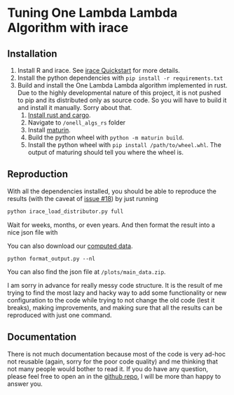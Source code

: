 # Tuning One Lambda Lambda Algorithm with irace

## Installation

1. Install R and irace. See [irace Quickstart](https://github.com/mLopez-Ibanez/irace#quick-start) for more details.
1. Install the python dependencies with `pip install -r requirements.txt`
1. Build and install the One Lambda Lambda algorithm implemented in rust. Due to the highly developmental nature of this project, it is not pushed to pip and its distributed only as source code. So you will have to build it and install it manually. Sorry about that. 
    1. [Install rust and cargo](https://www.rust-lang.org/tools/install). 
    1. Navigate to `/onell_algs_rs` folder
    1. Install [maturin](https://pypi.org/project/maturin/). 
    1. Build the python wheel with `python -m maturin build`.
    1. Install the python wheel with `pip install /path/to/wheel.whl`. The output of maturing should tell you where the wheel is.

## Reproduction

With all the dependencies installed, you should be able to reproduce the results (with the caveat of [issue #18](https://github.com/DE0CH/OLL/issues/18)) by just running 

```bash 
python irace_load_distributor.py full
```

Wait for weeks, months, or even years. And then format the result into a nice json file with

You can also download our [computed data](https://www.icloud.com/iclouddrive/0378vMYoqBHLhJ2-X9hJfqSXQ#irace_output).

```
python format_output.py --nl
```

You can also find the json file at `/plots/main_data.zip`. 

I am sorry in advance for really messy code structure. It is the result of me trying to find the most lazy and hacky way to add some functionality or new configuration to the code while trying to not change the old code (lest it breaks), making improvements, and making sure that all the results can be reproduced with just one command. 

## Documentation

There is not much documentation because most of the code is very ad-hoc not reusable (again, sorry for the poor code quality) and me thinking that not many people would bother to read it. If you do have any question, please feel free to open an in the [github repo](https://github.com/DE0CH/OLL), I will be more than happy to answer you.
